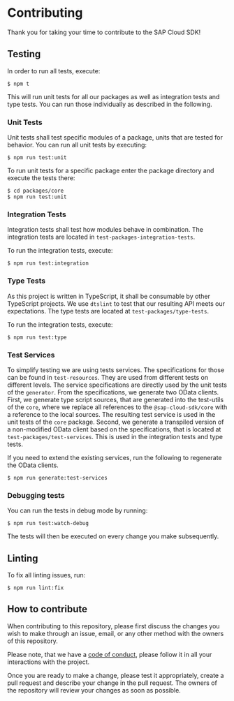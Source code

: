# Contributing

Thank you for taking your time to contribute to the SAP Cloud SDK!

## Testing
In order to run all tests, execute:
```sh-session
$ npm t
```

This will run unit tests for all our packages as well as integration tests and type tests. You can run those individually as described in the following.

### Unit Tests
Unit tests shall test specific modules of a package, units that are tested for behavior.
You can run all unit tests by executing:
```sh-session
$ npm run test:unit
```

To run unit tests for a specific package enter the package directory and execute the tests there:
```sh-session
$ cd packages/core
$ npm run test:unit
```

### Integration Tests
Integration tests shall test how modules behave in combination. The integration tests are located in `test-packages-integration-tests`.

To run the integration tests, execute:
```sh-session
$ npm run test:integration
```

### Type Tests
As this project is written in TypeScript, it shall be consumable by other TypeScript projects. We use `dtslint` to test that our resulting API meets our expectations.
The type tests are located at `test-packages/type-tests`.

To run the integration tests, execute:
```sh-session
$ npm run test:type
```

### Test Services
To simplify testing we are using tests services. The specifications for those can be found in `test-resources`.
They are used from different tests on different levels.
The service specifications are directly used by the unit tests of the `generator`.
From the specifications, we generate two OData clients.
First, we generate type script sources, that are generated into the test-utils of the `core`, where we replace all references to the `@sap-cloud-sdk/core` with a reference to the local sources. The resulting test service is used in the unit tests of the `core` package.
Second, we generate a transpiled version of a non-modified OData client based on the specifications, that is located at `test-packages/test-services`. This is used in the  integration tests and type tests.

If you need to extend the existing services, run the following to regenerate the OData clients.
```sh-session
$ npm run generate:test-services
```

### Debugging tests
You can run the tests in debug mode by running:
```sh-session
$ npm run test:watch-debug
```
The tests will then be executed on every change you make subsequently.

## Linting
To fix all linting issues, run:
```sh-session
$ npm run lint:fix
```

## How to contribute
When contributing to this repository, please first discuss the changes you wish to make through an issue, email, or any other method with the owners of this repository.

Please note, that we have a [code of conduct](./CODE_OF_CONDUCT.md), please follow it in all your interactions with the project.

Once you are ready to make a change, please test it appropriately, create a pull request and describe your change in the pull request. The owners of the repository will review your changes as soon as possible.
